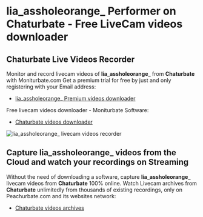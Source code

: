 # lia_assholeorange_ Performer on Chaturbate - Free LiveCam videos downloader

## Chaturbate Live Videos Recorder

Monitor and record livecam videos of **lia_assholeorange_** from **Chaturbate** with Moniturbate.com
Get a premium trial for free by just and only registering with your Email address:
* [lia_assholeorange_ Premium videos downloader](https://moniturbate.com/request-demo-licence-key.html)

Free livecam videos downloader - Moniturbate Software:
* [Chaturbate videos downloader](https://moniturbate.com/moniturbate-download-software.html)

![lia_assholeorange_ livecam videos recorder](https://peachurnet.com/templates/moniturbate-software.png)


## Capture lia_assholeorange_ videos from the Cloud and watch your recordings on Streaming

Without the need of downloading a software, capture **lia_assholeorange_** livecam videos from **Chaturbate** 100% online.
Watch Livecam archives from **Chaturbate** unlimitedly from thousands of existing recordings, only on Peachurbate.com and its websites network:
* [Chaturbate videos archives](https://peachurnet.com/)